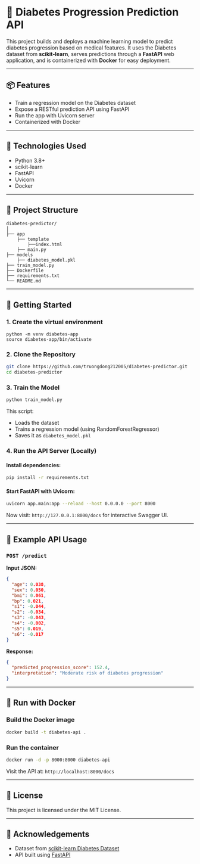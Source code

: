 # 🧠 Diabetes Progression Prediction API

This project builds and deploys a machine learning model to predict diabetes progression based on medical features. It uses the Diabetes dataset from **scikit-learn**, serves predictions through a **FastAPI** web application, and is containerized with **Docker** for easy deployment.

---

## 📦 Features

- Train a regression model on the Diabetes dataset
- Expose a RESTful prediction API using FastAPI
- Run the app with Uvicorn server
- Containerized with Docker

---

## 🔧 Technologies Used

- Python 3.8+
- scikit-learn
- FastAPI
- Uvicorn
- Docker

---

## 📁 Project Structure

```
diabetes-predictor/
│
├── app
    ├── template
        ├──index.html
    ├── main.py
├── models
    ├── diabetes_model.pkl
├── train_model.py
├── Dockerfile
├── requirements.txt
└── README.md
```

---

## 🚀 Getting Started

### 1. Create the virtual environment

```
python -m venv diabetes-app
source diabetes-app/bin/activate
```

### 2. Clone the Repository

```bash
git clone https://github.com/truongdong212005/diabetes-predictor.git
cd diabetes-predictor
```

### 3. Train the Model

```bash
python train_model.py
```

This script:
- Loads the dataset
- Trains a regression model (using RandomForestRegressor)
- Saves it as `diabetes_model.pkl`

### 4. Run the API Server (Locally)

#### Install dependencies:

```bash
pip install -r requirements.txt
```

#### Start FastAPI with Uvicorn:

```bash
uvicorn app.main:app --reload --host 0.0.0.0 --port 8000
```

Now visit: `http://127.0.0.1:8000/docs` for interactive Swagger UI.

---

## 🧪 Example API Usage

### `POST /predict`

**Input JSON:**

```json
{
  "age": 0.038,
  "sex": 0.050,
  "bmi": 0.061,
  "bp": 0.021,
  "s1": -0.044,
  "s2": -0.034,
  "s3": -0.043,
  "s4": -0.002,
  "s5": 0.019,
  "s6": -0.017
}
```

**Response:**

```json
{
  "predicted_progression_score": 152.4,
  "interpretation": "Moderate risk of diabetes progression"
}
```

---

## 🐳 Run with Docker

### Build the Docker image

```bash
docker build -t diabetes-api .
```

### Run the container

```bash
docker run -d -p 8000:8000 diabetes-api
```

Visit the API at: `http://localhost:8000/docs`

---

## 📄 License

This project is licensed under the MIT License.

---

## 🙏 Acknowledgements

- Dataset from [scikit-learn Diabetes Dataset](https://scikit-learn.org/stable/datasets/toy_dataset.html#diabetes-dataset)
- API built using [FastAPI](https://fastapi.tiangolo.com)
